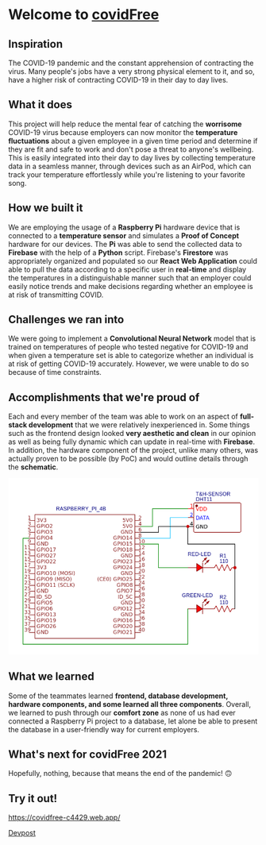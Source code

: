 # Welcome to [covidFree](https://nobodyinthis.space)
## Inspiration

The COVID-19 pandemic and the constant apprehension of contracting the virus. Many people's jobs have a very strong physical element to it, and so, have a higher risk of contracting COVID-19 in their day to day lives.

## What it does

This project will help reduce the mental fear of catching the **worrisome** COVID-19 virus because employers can now monitor the **temperature fluctuations** about a given employee in a given time period and determine if they are fit and safe to work and don't pose a threat to anyone's wellbeing. This is easily integrated into their day to day lives by collecting temperature data in a seamless manner, through devices such as an AirPod, which can track your temperature effortlessly while you're listening to your favorite song. 

## How we built it
We are employing the usage of a **Raspberry Pi** hardware device that is connected to a **temperature sensor** and simulates a **Proof of Concept** hardware for our devices. The **Pi** was able to send the collected data to **Firebase** with the help of a **Python**  script. Firebase's **Firestore** was appropriately organized and populated so our **React Web Application** could able to pull the data according to a specific user in **real-time** and display the temperatures in a distinguishable manner such that an employer could easily notice trends and make decisions regarding whether an employee is at risk of transmitting COVID. 

## Challenges we ran into
We were going to implement a **Convolutional Neural Network** model that is trained on temperatures of people who tested negative for COVID-19 and when given a temperature set is able to categorize whether an individual is at risk of getting COVID-19 accurately. However, we were unable to do so because of time constraints. 

## Accomplishments that we're proud of
Each and every member of the team was able to work on an aspect of **full-stack development** that we were relatively inexperienced in. Some things such as the frontend design looked **very aesthetic and clean** in our opinion as well as being fully dynamic which can update in real-time with **Firebase**. In addition, the hardware component of the project, unlike many others, was actually proven to be possible (by PoC) and would outline details through the **schematic**. 

![Alt text](https://github.com/ynoza/covidFree/raw/main/schematics/UOttaHack-covidFree.png)

## What we learned
Some of the teammates learned **frontend, database development, hardware components, and some learned all three components**. Overall, we learned to push through our **comfort zone** as none of us had ever connected a Raspberry Pi project to a database, let alone be able to present the database in a user-friendly way for current employers.

## What's next for covidFree 2021
Hopefully, nothing, because that means the end of the pandemic! 🙃

## Try it out!

https://covidfree-c4429.web.app/


[Devpost](https://devpost.com/software/covidfree-2021)

